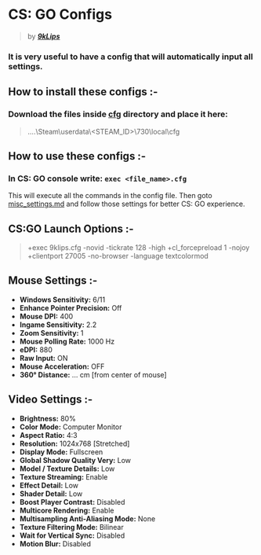 # CS: GO Configs
> by ***[9kLips](https://steamcommunity.com/id/9klips/)***

### It is very useful to have a config that will automatically input all settings.

## How to install these configs :-
### Download the files inside [cfg](cfg/) directory and place it here:
> ....\Steam\userdata\\<STEAM_ID>\730\local\cfg

## How to use these configs :-
### In CS: GO console write: `exec <file_name>.cfg`
This will execute all the commands in the config file.
Then goto [misc_settings.md](misc_settings.md/) and follow those settings for better CS: GO experience.

## CS:GO Launch Options :-
> +exec 9klips.cfg -novid -tickrate 128 -high +cl_forcepreload 1 -nojoy +clientport 27005 -no-browser -language textcolormod

## Mouse Settings :-
- **Windows Sensitivity:**                  6/11
- **Enhance Pointer Precision:**            Off
- **Mouse DPI:**                            400
- **Ingame Sensitivity:**                   2.2
- **Zoom Sensitivity:**                     1
- **Mouse Polling Rate:**                   1000 Hz
- **eDPI:**                                 880
- **Raw Input:**                            ON
- **Mouse Acceleration:**                   OFF
- **360° Distance:**                        ... cm [from center of mouse]

## Video Settings :-
- **Brightness:**                           80%
- **Color Mode:**                           Computer Monitor
- **Aspect Ratio:**                         4:3
- **Resolution:**                           1024x768 [Stretched]
- **Display Mode:**                         Fullscreen
- **Global Shadow Quality Very:**           Low
- **Model / Texture Details:**              Low
- **Texture Streaming:**                    Enable
- **Effect Detail:**                        Low
- **Shader Detail:**                        Low
- **Boost Player Contrast:**                Disabled
- **Multicore Rendering:**                  Enable
- **Multisampling Anti-Aliasing Mode:**     None
- **Texture Filtering Mode:**               Bilinear
- **Wait for Vertical Sync:**               Disabled
- **Motion Blur:**                          Disabled
